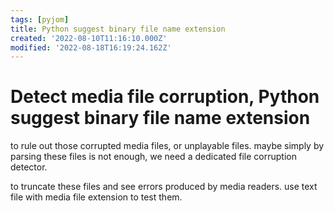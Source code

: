 ```yaml
---
tags: [pyjom]
title: Python suggest binary file name extension
created: '2022-08-10T11:16:10.000Z'
modified: '2022-08-18T16:19:24.162Z'
---
```


# Detect media file corruption, Python suggest binary file name extension

to rule out those corrupted media files, or unplayable files. maybe simply by parsing these files is not enough, we need a dedicated file corruption detector.

to truncate these files and see errors produced by media readers. use text file with media file extension to test them.
